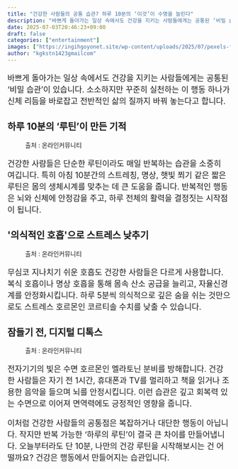 ```yaml
---
title: "건강한 사람들의 공통 습관? 하루 10분의 ‘이것’이 수명을 늘린다"
description: "바쁘게 돌아가는 일상 속에서도 건강을 지키는 사람들에게는 공통된 ‘비밀 습관’이 있습니다. 소소하지만 꾸준히 실천하는 이 행동 하나가 신체 리듬을 바로잡고 전반적인 삶의 질까지 바꿔 놓는다고 합니다."
date: 2025-07-03T20:46:23+09:00
draft: false
categories: ["entertainment"]
images: ["https://ingihgoyonet.site/wp-content/uploads/2025/07/pexels-felipe-borges-964530-2597205-683x1024.jpg", "https://ingihgoyonet.site/wp-content/uploads/2025/07/pexels-valeria-ushakova-603898-3094215-1-683x1024.jpg", "https://ingihgoyonet.site/wp-content/uploads/2025/07/pexels-cottonbro-5076522-683x1024.jpg"]
author: "kgkstn1423gmailcom"
---
```


<p style="font-size:18px">바쁘게 돌아가는 일상 속에서도 건강을 지키는 사람들에게는 공통된 ‘비밀 습관’이 있습니다. 소소하지만 꾸준히 실천하는 이 행동 하나가 신체 리듬을 바로잡고 전반적인 삶의 질까지 바꿔 놓는다고 합니다.</p> <h2 >하루 10분의 ‘루틴’이 만든 기적</h2> <figure ><img src="https://ingihgoyonet.site/wp-content/uploads/2025/07/pexels-felipe-borges-964530-2597205-683x1024.jpg" alt="" style="aspect-ratio:16/9;object-fit:cover"/><figcaption >출처 : 온라인커뮤니티</figcaption></figure> <p style="font-size:18px">건강한 사람들은 단순한 루틴이라도 매일 반복하는 습관을 소중히 여깁니다. 특히 아침 10분간의 스트레칭, 명상, 햇빛 쬐기 같은 짧은 루틴은 몸의 생체시계를 맞추는 데 큰 도움을 줍니다. 반복적인 행동은 뇌와 신체에 안정감을 주고, 하루 전체의 활력을 결정짓는 시작점이 됩니다.</p> <h2 >'의식적인 호흡'으로 스트레스 낮추기</h2> <figure ><img src="https://ingihgoyonet.site/wp-content/uploads/2025/07/pexels-valeria-ushakova-603898-3094215-1-683x1024.jpg" alt="" style="aspect-ratio:16/9;object-fit:cover"/><figcaption >출처 : 온라인커뮤니티</figcaption></figure> <p style="font-size:18px">무심코 지나치기 쉬운 호흡도 건강한 사람들은 다르게 사용합니다. 복식 호흡이나 명상 호흡을 통해 몸속 산소 공급을 늘리고, 자율신경계를 안정화시킵니다. 하루 5분씩 의식적으로 깊은 숨을 쉬는 것만으로도 스트레스 호르몬인 코르티솔 수치를 낮출 수 있습니다.</p> <h2 >잠들기 전, 디지털 디톡스</h2> <figure ><img src="https://ingihgoyonet.site/wp-content/uploads/2025/07/pexels-cottonbro-5076522-683x1024.jpg" alt="" style="aspect-ratio:16/9;object-fit:cover"/><figcaption >출처 : 온라인커뮤니티</figcaption></figure> <p style="font-size:18px">전자기기의 빛은 수면 호르몬인 멜라토닌 분비를 방해합니다. 건강한 사람들은 자기 전 1시간, 휴대폰과 TV를 멀리하고 책을 읽거나 조용한 음악을 들으며 뇌를 안정시킵니다. 이런 습관은 깊고 회복력 있는 수면으로 이어져 면역력에도 긍정적인 영향을 줍니다.</p> <p style="font-size:18px">이처럼 건강한 사람들의 공통점은 복잡하거나 대단한 행동이 아닙니다. 작지만 반복 가능한 ‘하루의 루틴’이 결국 큰 차이를 만들어냅니다. 오늘부터라도 단 10분, 나만의 건강 루틴을 시작해보시는 건 어떨까요? 건강은 행동에서 만들어지는 습관입니다.</p>